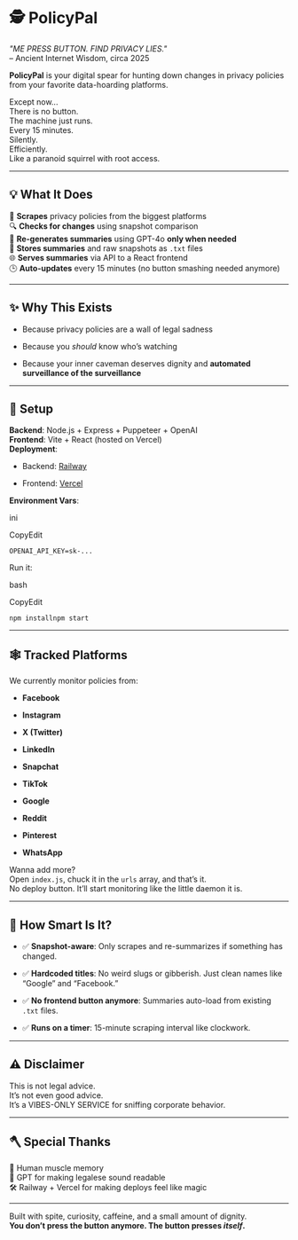 # 🕵️ PolicyPal

*"ME PRESS BUTTON. FIND PRIVACY LIES."*  
– Ancient Internet Wisdom, circa 2025

**PolicyPal** is your digital spear for hunting down changes in privacy policies from your favorite data-hoarding platforms.

Except now...  
There is no button.  
The machine just runs.  
Every 15 minutes.  
Silently.  
Efficiently.  
Like a paranoid squirrel with root access.

* * *

## 💡 What It Does

🧠 **Scrapes** privacy policies from the biggest platforms  
🔍 **Checks for changes** using snapshot comparison  
📝 **Re-generates summaries** using GPT-4o **only when needed**  
📁 **Stores summaries** and raw snapshots as `.txt` files  
🌐 **Serves summaries** via API to a React frontend  
🕒 **Auto-updates** every 15 minutes (no button smashing needed anymore)

* * *

## ✨ Why This Exists

- Because privacy policies are a wall of legal sadness
    
- Because you *should* know who’s watching
    
- Because your inner caveman deserves dignity and **automated surveillance of the surveillance**
    

* * *

## 🔧 Setup

**Backend**: Node.js + Express + Puppeteer + OpenAI  
**Frontend**: Vite + React (hosted on Vercel)  
**Deployment**:

- Backend: [Railway](https://railway.app)
    
- Frontend: [Vercel](https://vercel.com)
    

**Environment Vars**:

ini

CopyEdit

`OPENAI_API_KEY=sk-...`

Run it:

bash

CopyEdit

`npm installnpm start`

* * *

## 🕸️ Tracked Platforms

We currently monitor policies from:

- **Facebook**
    
- **Instagram**
    
- **X (Twitter)**
    
- **LinkedIn**
    
- **Snapchat**
    
- **TikTok**
    
- **Google**
    
- **Reddit**
    
- **Pinterest**
    
- **WhatsApp**
    

Wanna add more?  
Open `index.js`, chuck it in the `urls` array, and that’s it.  
No deploy button. It’ll start monitoring like the little daemon it is.

* * *

## 🧠 How Smart Is It?

- ✅ **Snapshot-aware**: Only scrapes and re-summarizes if something has changed.
    
- ✅ **Hardcoded titles**: No weird slugs or gibberish. Just clean names like “Google” and “Facebook.”
    
- ✅ **No frontend button anymore**: Summaries auto-load from existing `.txt` files.
    
- ✅ **Runs on a timer**: 15-minute scraping interval like clockwork. 
    

* * *

## ⚠️ Disclaimer

This is not legal advice.  
It’s not even good advice.  
It’s a VIBES-ONLY SERVICE for sniffing corporate behavior.

* * *

## 🪓 Special Thanks

🦍 Human muscle memory  
🧠 GPT for making legalese sound readable  
🛠️ Railway + Vercel for making deploys feel like magic  

* * *

Built with spite, curiosity, caffeine, and a small amount of dignity.  
**You don’t press the button anymore. The button presses *itself*.**